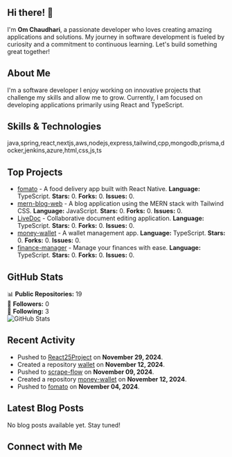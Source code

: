 ## Hi there! 👋

I'm **Om Chaudhari**, a passionate developer who loves creating amazing applications and solutions. My journey in software development is fueled by curiosity and a commitment to continuous learning. Let's build something great together!

## About Me

I'm a software developer I enjoy working on innovative projects that challenge my skills and allow me to grow. Currently, I am focused on developing applications primarily using React and TypeScript.

## Skills & Technologies

java,spring,react,nextjs,aws,nodejs,express,tailwind,cpp,mongodb,prisma,docker,jenkins,azure,html,css,js,ts

## Top Projects

- [fomato](https://github.com/Ocieeee/fomato) - A food delivery app built with React Native. **Language:** TypeScript. **Stars:** 0. **Forks:** 0. **Issues:** 0.
- [mern-blog-web](https://github.com/Ocieeee/mern-blog-web) - A blog application using the MERN stack with Tailwind CSS. **Language:** JavaScript. **Stars:** 0. **Forks:** 0. **Issues:** 0.
- [LiveDoc](https://github.com/Ocieeee/LiveDoc) - Collaborative document editing application. **Language:** TypeScript. **Stars:** 0. **Forks:** 0. **Issues:** 0.
- [money-wallet](https://github.com/Ocieeee/money-wallet) - A wallet management app. **Language:** TypeScript. **Stars:** 0. **Forks:** 0. **Issues:** 0.
- [finance-manager](https://github.com/Ocieeee/finance-manager) - Manage your finances with ease. **Language:** TypeScript. **Stars:** 0. **Forks:** 0. **Issues:** 0.

## GitHub Stats

📊 **Public Repositories:** 19  
👥 **Followers:** 0  
👤 **Following:** 3  
![GitHub Stats](https://github-readme-stats.vercel.app/api?username=Ocieeee&show_icons=true&theme=radical)

## Recent Activity

- Pushed to [React25Project](https://github.com/Ocieeee/React25Project) on **November 29, 2024**.
- Created a repository [wallet](https://github.com/Ocieeee/wallet) on **November 12, 2024**.
- Pushed to [scrape-flow](https://github.com/Ocieeee/scrape-flow) on **November 09, 2024**.
- Created a repository [money-wallet](https://github.com/Ocieeee/money-wallet) on **November 12, 2024**.
- Pushed to [fomato](https://github.com/Ocieeee/fomato) on **November 04, 2024**.

## Latest Blog Posts

No blog posts available yet. Stay tuned!

## Connect with Me


